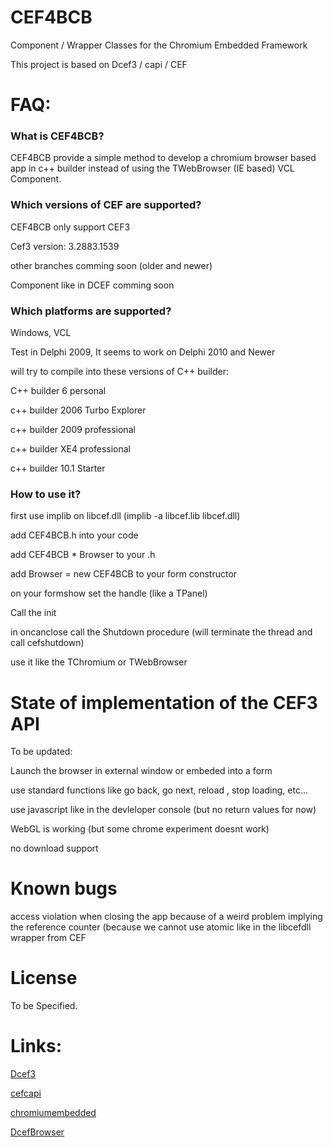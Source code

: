 # CEF4BCB

Component / Wrapper Classes for the Chromium Embedded Framework
  
This project is based on Dcef3 / capi / CEF

# FAQ:

### What is CEF4BCB?

CEF4BCB provide a simple method to develop a chromium browser based app in c++ builder instead of using the TWebBrowser (IE based) VCL Component.

### Which versions of CEF are supported?

CEF4BCB only support CEF3

Cef3 version: 3.2883.1539

other branches comming soon (older and newer)

Component like in DCEF comming soon

### Which platforms are supported?

Windows, VCL

Test in Delphi 2009, It seems to work on Delphi 2010 and Newer

will try to compile into these versions of C++ builder:

C++ builder 6 personal

c++ builder 2006 Turbo Explorer

c++ builder 2009 professional

c++ builder XE4 professional

c++ builder 10.1 Starter

### How to use it?

first use implib on libcef.dll (implib -a libcef.lib libcef.dll)

add CEF4BCB.h into your code

add CEF4BCB * Browser to your .h

add Browser = new CEF4BCB to your form constructor

on your formshow  set the handle (like a TPanel)

Call the init

in oncanclose call the Shutdown procedure (will terminate the thread and call cefshutdown)

use it like the TChromium or TWebBrowser

# State of implementation of the CEF3 API

To be updated:

Launch the browser in external window or embeded into a form

use standard functions like go back, go next, reload , stop loading, etc...

use javascript like in the devleloper console (but no return values for now)

WebGL is working (but some chrome experiment doesnt work)

no download support

# Known bugs

access violation when closing the app because of a weird problem implying the reference counter (because we cannot use atomic like in the libcefdll wrapper from CEF 

# License

To be Specified.
 
# Links:

[Dcef3](https://github.com/hgourvest/dcef3)

[cefcapi](https://github.com/cztomczak/cefcapi)

[chromiumembedded](https://bitbucket.org/chromiumembedded/cef)

[DcefBrowser](https://github.com/bccsafe/DcefBrowser)
